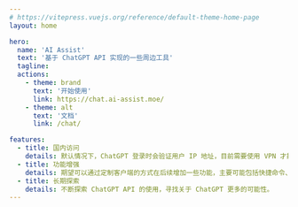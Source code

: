 ```yaml
---
# https://vitepress.vuejs.org/reference/default-theme-home-page
layout: home

hero:
  name: 'AI Assist'
  text: '基于 ChatGPT API 实现的一些周边工具'
  tagline:
  actions:
    - theme: brand
      text: '开始使用'
      link: https://chat.ai-assist.moe/
    - theme: alt
      text: '文档'
      link: /chat/

features:
  - title: 国内访问
    details: 默认情况下，ChatGPT 登录时会验证用户 IP 地址，目前需要使用 VPN 才能访问。提供一种在国内访问的解决方案，并支持公司内部部署，以供非开发人员使用。
  - title: 功能增强
    details: 期望可以通过定制客户端的方式在后续增加一些功能，主要可能包括快捷命令、语音模式等。
  - title: 长期探索
    details: 不断探索 ChatGPT API 的使用，寻找关于 ChatGPT 更多的可能性。
---
```

